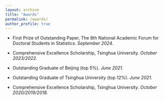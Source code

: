 ```yaml
---
layout: archive
title: "Awards"
permalink: /awards/
author_profile: true
---
```


- First Prize of Outstanding Paper, The 8th National Academic Forum for Doctoral Students in Statistics. _September 2024._ 

- Comprehensive Excellence Scholarship, Tsinghua University. _October 2023/2022._

- Outstanding Graduate of Beijing (top 5%). _June 2021._
	
- Outstanding Graduate of Tsinghua University (top 12%). _June 2021._

- Comprehensive Excellence Scholarship, Tsinghua University. _October 2020/2019/2018._
